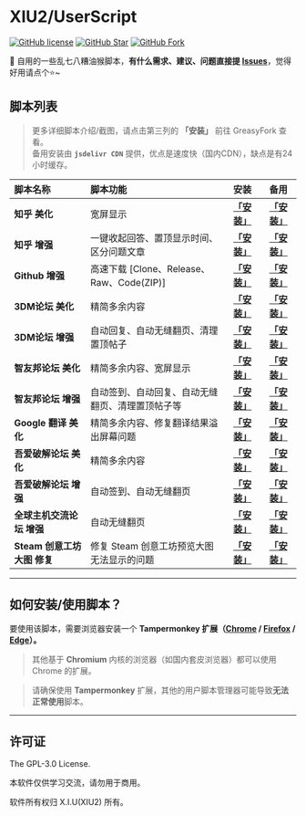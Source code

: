 # XIU2/UserScript

[![GitHub license](https://img.shields.io/github/license/XIU2/UserScript.svg?style=flat-square&color=4285dd)](https://github.com/XIU2/UserScript/blob/master/LICENSE)
[![GitHub Star](https://img.shields.io/github/stars/XIU2/UserScript.svg?style=flat-square&label=Star&color=4285dd)](https://github.com/XIU2/UserScript/stargazers)
[![GitHub Fork](https://img.shields.io/github/forks/XIU2/UserScript.svg?style=flat-square&label=Fork&color=4285dd)](https://github.com/XIU2/UserScript/network/members)

🔨 自用的一些乱七八糟油猴脚本，**有什么需求、建议、问题直接提 [Issues](https://github.com/XIU2/UserScript/issues/new/choose)**，觉得好用请点个⭐~

## 脚本列表

> 更多详细脚本介绍/截图，请点击第三列的 **「安装」** 前往 GreasyFork 查看。  
> 备用安装由 **`jsdelivr CDN`** 提供，优点是速度快（国内CDN），缺点是有24小时缓存。   

| 脚本名称 | 脚本功能 | 安装 | 备用 |
| :---- | :---- | :----: | :----: |
| **知乎 美化** | 宽屏显示 | **[「安装」](https://greasyfork.org/scripts/412212)** | **[「安装」](https://cdn.jsdelivr.net/gh/XIU2/UserScript@master/Zhihu-Beautification.user.js)** |
| **知乎 增强** | 一键收起回答、置顶显示时间、区分问题文章 | **[「安装」](https://greasyfork.org/scripts/412205)** | **[「安装」](https://cdn.jsdelivr.net/gh/XIU2/UserScript@master/Zhihu-Enhanced.user.js)** |
|  **Github 增强** | 高速下载 \[Clone、Release、Raw、Code(ZIP)\] | **[「安装」](https://greasyfork.org/scripts/412245)** | **[「安装」](https://cdn.jsdelivr.net/gh/XIU2/UserScript@master/GithubEnhanced-High-Speed-Download.user.js)** |
| **3DM论坛 美化** | 精简多余内容 | **[「安装」](https://greasyfork.org/scripts/413593)** | **[「安装」](https://cdn.jsdelivr.net/gh/XIU2/UserScript@master/3dm-Beautification.user.js)** |
| **3DM论坛 增强** | 自动回复、自动无缝翻页、清理置顶帖子 | **[「安装」](https://greasyfork.org/scripts/412890)** | **[「安装」](https://cdn.jsdelivr.net/gh/XIU2/UserScript@master/3dm-Enhanced.user.js)** |
| **智友邦论坛 美化** | 精简多余内容、宽屏显示 | **[「安装」](https://greasyfork.org/scripts/412361)** | **[「安装」](https://cdn.jsdelivr.net/gh/XIU2/UserScript@master/Zhiyoo-Beautification.user.js)** |
| **智友邦论坛 增强** | 自动签到、自动回复、自动无缝翻页、清理置顶帖子等 | **[「安装」](https://greasyfork.org/scripts/412362)** | **[「安装」](https://cdn.jsdelivr.net/gh/XIU2/UserScript@master/Zhiyoo-Enhanced.user.js)** |
|  **Google 翻译 美化** | 精简多余内容、修复翻译结果溢出屏幕问题 | **[「安装」](https://greasyfork.org/scripts/413721)** | **[「安装」](https://cdn.jsdelivr.net/gh/XIU2/UserScript@master/GoogleTranslate-Beautification.user.js)** |
| **吾爱破解论坛 美化** | 精简多余内容 | **[「安装」](https://greasyfork.org/scripts/412681)** | **[「安装」](https://cdn.jsdelivr.net/gh/XIU2/UserScript@master/52pojie-Beautification.user.js)** |
| **吾爱破解论坛 增强** | 自动签到、自动无缝翻页 | **[「安装」](https://greasyfork.org/scripts/412680)** | **[「安装」](https://cdn.jsdelivr.net/gh/XIU2/UserScript@master/52pojie-Enhanced.user.js)** |
| **全球主机交流论坛 增强** | 自动无缝翻页 | **[「安装」](https://greasyfork.org/scripts/414005)** | **[「安装」](https://cdn.jsdelivr.net/gh/XIU2/UserScript@master/Hostloc-Enhanced.user.js)** |
| **Steam 创意工坊大图 修复** | 修复 Steam 创意工坊预览大图无法显示的问题 | **[「安装」](https://greasyfork.org/scripts/397666)** | **[「安装」](https://cdn.jsdelivr.net/gh/XIU2/UserScript@master/SteamWorkshopImageRepair.user.js)** |

****

## 如何安装/使用脚本？

要使用该脚本，需要浏览器安装一个 **Tampermonkey  扩展（[Chrome](https://xiu.lanzoux.com/b073l8d1e) / [Firefox](https://addons.mozilla.org/firefox/addon/tampermonkey/) / [Edge](https://microsoftedge.microsoft.com/addons/detail/tampermonkey/iikmkjmpaadaobahmlepeloendndfphd?hl=zh-CN)）。**  
 
> 其他基于 **Chromium** 内核的浏览器（如国内套皮浏览器）都可以使用 Chrome 的扩展。  

> 请确保使用 **Tampermonkey** 扩展，其他的用户脚本管理器可能导致**无法正常使用**脚本。

****

## 许可证

The GPL-3.0 License.

本软件仅供学习交流，请勿用于商用。  

软件所有权归 X.I.U(XIU2) 所有。  